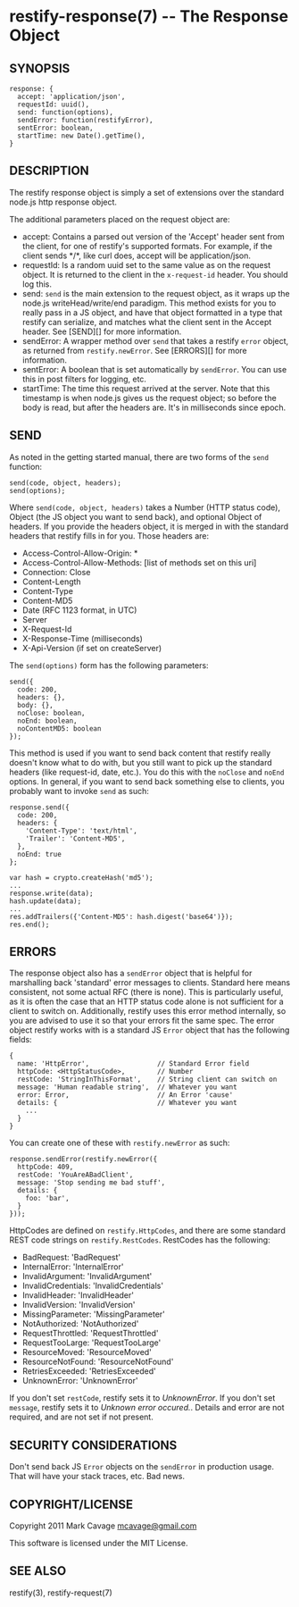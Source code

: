 restify-response(7) -- The Response Object
==========================================

## SYNOPSIS

    response: {
      accept: 'application/json',
      requestId: uuid(),
      send: function(options),
      sendError: function(restifyError),
      sentError: boolean,
      startTime: new Date().getTime(),
    }

## DESCRIPTION

The restify response object is simply a set of extensions over the standard
node.js http response object.

The additional parameters placed on the request object are:

* accept:
  Contains a parsed out version of the 'Accept' header sent from the client, for
  one of restify's supported formats.  For example, if the client sends \*/\*,
  like curl does, accept will be application/json.
* requestId:
  Is a random uuid set to the same value as on the request object.  It is
  returned to the client in the `x-request-id` header. You should log this.
* send:
  `send` is the main extension to the request object, as it wraps up the node.js
  writeHead/write/end paradigm.  This method exists for you to really pass in
  a JS object, and have that object formatted in a type that restify can
  serialize, and matches what the client sent in the Accept header.  See
  [SEND][] for more information.
* sendError:
  A wrapper method over `send` that takes a restify `error` object, as returned
  from `restify.newError`.  See [ERRORS][] for more information.
* sentError:
  A boolean that is set automatically by `sendError`.  You can use this in
  post filters for logging, etc.
* startTime:
  The time this request arrived at the server.  Note that this timestamp is when
  node.js gives us the request object; so before the body is read, but after the
  headers are. It's in milliseconds since epoch.

## SEND

As noted in the getting started manual, there are two forms of the `send`
function:

    send(code, object, headers);
    send(options);

Where `send(code, object, headers)` takes a Number (HTTP status code), Object
(the JS object you want to send back), and optional Object of headers.  If you
provide the headers object, it is merged in with the standard headers that
restify fills in for you.  Those headers are:

* Access-Control-Allow-Origin: *
* Access-Control-Allow-Methods: [list of methods set on this uri]
* Connection: Close
* Content-Length
* Content-Type
* Content-MD5
* Date (RFC 1123 format, in UTC)
* Server
* X-Request-Id
* X-Response-Time (milliseconds)
* X-Api-Version (if set on createServer)

The `send(options)` form has the following parameters:

    send({
      code: 200,
      headers: {},
      body: {},
      noClose: boolean,
      noEnd: boolean,
      noContentMD5: boolean
    });

This method is used if you want to send back content that restify really doesn't
know what to do with, but you still want to pick up the standard headers (like
request-id, date, etc.).  You do this with the `noClose` and `noEnd` options. In
general, if you want to send back something else to clients, you probably want
to invoke `send` as such:

    response.send({
      code: 200,
      headers: {
        'Content-Type': 'text/html',
        'Trailer': 'Content-MD5',
      },
      noEnd: true
    };

    var hash = crypto.createHash('md5');
    ...
    response.write(data);
    hash.update(data);
    ...
    res.addTrailers({'Content-MD5': hash.digest('base64')});
    res.end();

## ERRORS

The response object also has a `sendError` object that is helpful for
marshalling back 'standard' error messages to clients. Standard here means
consistent, not some actual RFC (there is none).  This is particularly
useful, as it is often the case that an HTTP status code alone is not sufficient
for a client to switch on.  Additionally, restify uses this error method
internally, so you are advised to use it so that your errors fit the same
spec.  The error object restify works with is a standard JS `Error` object
that has the following fields:

    {
      name: 'HttpError',                 // Standard Error field
      httpCode: <HttpStatusCode>,        // Number
      restCode: 'StringInThisFormat',    // String client can switch on
      message: 'Human readable string',  // Whatever you want
      error: Error,                      // An Error 'cause'
      details: {                         // Whatever you want
        ...
      }
    }

You can create one of these with `restify.newError` as such:

    response.sendError(restify.newError({
      httpCode: 409,
      restCode: 'YouAreABadClient',
      message: 'Stop sending me bad stuff',
      details: {
        foo: 'bar',
      }
    }));

HttpCodes are defined on `restify.HttpCodes`, and there are some standard
REST code strings on `restify.RestCodes`.  RestCodes has the following:

* BadRequest: 'BadRequest'
* InternalError: 'InternalError'
* InvalidArgument: 'InvalidArgument'
* InvalidCredentials: 'InvalidCredentials'
* InvalidHeader: 'InvalidHeader'
* InvalidVersion: 'InvalidVersion'
* MissingParameter: 'MissingParameter'
* NotAuthorized: 'NotAuthorized'
* RequestThrottled: 'RequestThrottled'
* RequestTooLarge: 'RequestTooLarge'
* ResourceMoved: 'ResourceMoved'
* ResourceNotFound: 'ResourceNotFound'
* RetriesExceeded: 'RetriesExceeded'
* UnknownError: 'UnknownError'

If you don't set `restCode`, restify sets it to _UnknownError_.  If you don't
set `message`, restify sets it to _Unknown error occured._.  Details and error
are not required, and are not set if not present.

## SECURITY CONSIDERATIONS

Don't send back JS `Error` objects on the `sendError`  in production usage.
That will have your stack traces, etc.  Bad news.

## COPYRIGHT/LICENSE

Copyright 2011 Mark Cavage <mcavage@gmail.com>

This software is licensed under the MIT License.

## SEE ALSO

restify(3), restify-request(7)

